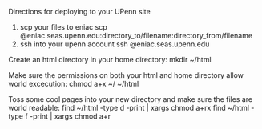 Directions for deploying to your UPenn site

1. scp your files to eniac
scp <pennkey>@eniac.seas.upenn.edu:directory_to/filename:directory_from/filename
2. ssh into your upenn account
ssh <pennkey>@eniac.seas.upenn.edu

Create an html directory in your home directory:
    mkdir ~/html

Make sure the permissions on both your html and home directory allow world excecution:
    chmod a+x ~/ ~/html

Toss some cool pages into your new directory and make sure the files are world readable:
    find ~/html -type d -print | xargs chmod a+rx
    find ~/html -type f -print | xargs chmod a+r

